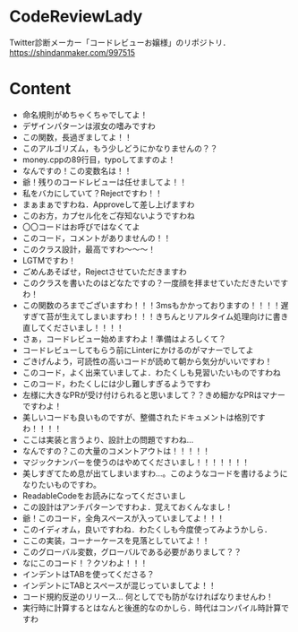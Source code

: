 # CodeReviewLady
Twitter診断メーカー「コードレビューお嬢様」のリポジトリ．
https://shindanmaker.com/997515

# Content
- 命名規則がめちゃくちゃでしてよ！
- デザインパターンは淑女の嗜みですわ
- この関数，長過ぎましてよ！！
- このアルゴリズム，もう少しどうにかなりませんの？？
- money.cppの89行目，typoしてますのよ！
- なんですの！この変数名は！！
- 爺！残りのコードレビューは任せましてよ！！
- 私をバカにしていて？Rejectですわ！！
- まぁまぁですわね．Approveして差し上げますわ
- このお方，カプセル化をご存知ないようですわね
- 〇〇コードはお呼びではなくてよ
- このコード，コメントがありませんの！！
- このクラス設計，最高ですわ〜〜〜！
- LGTMですわ！
- ごめんあそばせ，Rejectさせていただきますわ
- このクラスを書いたのはどなたですの？一度顔を拝ませていただきたいですわ！
- この関数のろまでございますわ！！！3msもかかっておりますの！！！！遅すぎて苔が生えてしまいますわ！！！きちんとリアルタイム処理向けに書き直してくださいまし！！！！
- さぁ，コードレビュー始めますわよ！準備はよろしくて？
- コードレビューしてもらう前にLinterにかけるのがマナーでしてよ
- ごきげんよう，可読性の高いコードが読めて朝から気分がいいですわ！
- このコード，よく出来ていましてよ．わたくしも見習いたいものですわね
- このコード，わたくしには少し難しすぎるようですわ
- 左様に大きなPRが受け付けられると思いまして？？きめ細かなPRはマナーですわよ！
- 美しいコードも良いものですが、整備されたドキュメントは格別ですわ！！！！
- ここは実装と言うより、設計上の問題ですわね…
- なんですの？この大量のコメントアウトは！！！！！
- マジックナンバーを使うのはやめてくださいまし！！！！！！！
- 美しすぎてため息が出てしまいますわ…。このようなコードを書けるようになりたいものですわ。
- ReadableCodeをお読みになってくださいまし
- この設計はアンチパターンですわよ．覚えておくんなまし！
- 爺！このコード，全角スペースが入っていましてよ！！！
- このイディオム，良いですわね．わたくしも今度使ってみようかしら．
- ここの実装，コーナーケースを見落としていてよ！！
- このグローバル変数，グローバルである必要がありまして？？
- なにこのコード！？クソわよ！！！
- インデントはTABを使ってくださる？
- インデントにTABとスペースが混じっていましてよ！！
- コード規約反逆のリリース... 何としてでも防がなければなりませんわ！
- 実行時に計算するとはなんと後進的なのかしら．時代はコンパイル時計算ですわ
